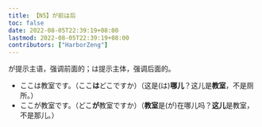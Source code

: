 ```yaml
---
title: 【N5】が前は后
toc: false
date: 2022-08-05T22:39:19+08:00
lastmod: 2022-08-05T22:39:19+08:00
contributors: ["HarborZeng"]
---
```


が提示主语，强调前面的；は提示主体，强调后面的。

- ここは教室です。（ここ**は**どこですか）（这是(は)**哪儿**？这儿是**教室**，不是厕所。）
- ここが教室です。（どこ**が**教室ですか）（**教室**是(が)在哪儿吗？**这儿**是教室，不是那儿。）

